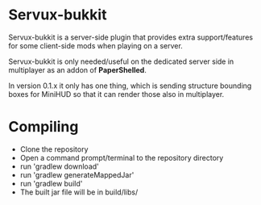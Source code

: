 Servux-bukkit
==============
Servux-bukkit is a server-side plugin that provides extra support/features for some client-side mods when playing on a server.

Servux-bukkit is only needed/useful on the dedicated server side in multiplayer as an addon of **PaperShelled**.

In version 0.1.x it only has one thing, which is sending structure bounding boxes for MiniHUD so that it can render those also in multiplayer.

Compiling
=========
* Clone the repository
* Open a command prompt/terminal to the repository directory
* run 'gradlew download'
* run 'gradlew generateMappedJar'
* run 'gradlew build'
* The built jar file will be in build/libs/